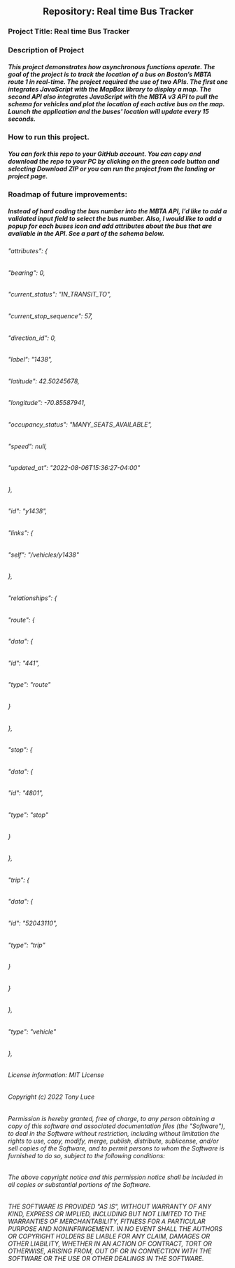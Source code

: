 <h2 align="center">Repository: Real time Bus Tracker</h2>

### Project Title: Real time Bus Tracker

### Description of Project 
##### This project demonstrates how asynchronous functions operate. The goal of the project is to track the location of a bus on Boston’s MBTA route 1 in real-time. The project required the use of two APIs. The first one integrates JavaScript with the MapBox library to display a map. The second API also integrates JavaScript with the MBTA v3 API to pull the schema for vehicles and plot the location of each active bus on the map. Launch the application and the buses' location will update every 15 seconds.

### How to run this project.
##### You can fork this repo to your GitHub account. You can copy and download the repo to your PC by clicking on the green code button and selecting Download ZIP or you can run the project from the landing or project page.

### Roadmap of future improvements: 
##### Instead of hard coding the bus number into the MBTA API, I'd like to add a validated input field to select the bus number. Also, I would like to add a popup for each buses icon and add attributes about the bus that are available in the API. See a part of the schema below.

######        "attributes": {
######            "bearing": 0,
######            "current_status": "IN_TRANSIT_TO",
######            "current_stop_sequence": 57,
######            "direction_id": 0,
######            "label": "1438",
######            "latitude": 42.50245678,
######            "longitude": -70.85587941,
######            "occupancy_status": "MANY_SEATS_AVAILABLE",
######            "speed": null,
######            "updated_at": "2022-08-06T15:36:27-04:00"
######        },
######        "id": "y1438",
######        "links": {
######            "self": "/vehicles/y1438"
######        },
######        "relationships": {
######            "route": {
######                "data": {
######                    "id": "441",
######                    "type": "route"
######                }
######            },
######            "stop": {
######                "data": {
######                    "id": "4801",
######                    "type": "stop"
######                }
######            },
######            "trip": {
######                "data": {
######                    "id": "52043110",
######                    "type": "trip"
######                }
######            }
######        },
######        "type": "vehicle"
######    },

#####
#####
#####
###### License information: MIT License
###### Copyright (c) 2022 Tony Luce

###### Permission is hereby granted, free of charge, to any person obtaining a copy of this software and associated documentation files (the "Software"), to deal in the Software without restriction, including without limitation the rights to use, copy, modify, merge, publish, distribute, sublicense, and/or sell copies of the Software, and to permit persons to whom the Software is furnished to do so, subject to the following conditions:

###### The above copyright notice and this permission notice shall be included in all copies or substantial portions of the Software.

###### THE SOFTWARE IS PROVIDED "AS IS", WITHOUT WARRANTY OF ANY KIND, EXPRESS OR IMPLIED, INCLUDING BUT NOT LIMITED TO THE WARRANTIES OF MERCHANTABILITY, FITNESS FOR A PARTICULAR PURPOSE AND NONINFRINGEMENT. IN NO EVENT SHALL THE AUTHORS OR COPYRIGHT HOLDERS BE LIABLE FOR ANY CLAIM, DAMAGES OR OTHER LIABILITY, WHETHER IN AN ACTION OF CONTRACT, TORT OR OTHERWISE, ARISING FROM, OUT OF OR IN CONNECTION WITH THE SOFTWARE OR THE USE OR OTHER DEALINGS IN THE SOFTWARE.


